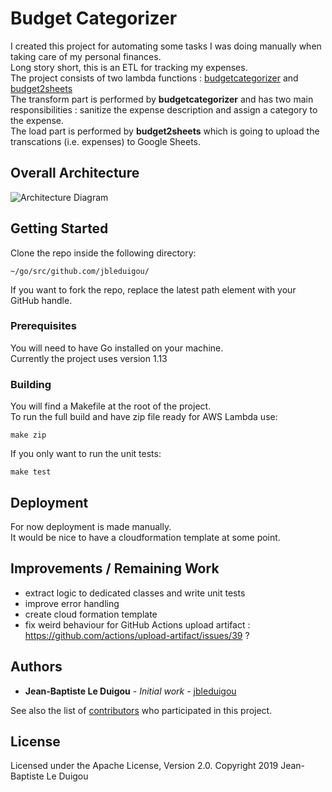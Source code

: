# Budget Categorizer

I created this project for automating some tasks I was doing manually when taking care of my personal finances.  
Long story short, this is an ETL for tracking my expenses.  
The project consists of two lambda functions : [budgetcategorizer](https://github.com/jbleduigou/budgetcategorizer) and [budget2sheets](https://github.com/jbleduigou/budget2sheets)  
The transform part is performed by **budgetcategorizer** and has two main responsibilities : sanitize the expense description and assign a category to the expense.  
The load part is performed by **budget2sheets** which is going to upload the transcations (i.e. expenses) to Google Sheets.

## Overall Architecture
![Architecture Diagram](architecture_diagram.png)

## Getting Started

Clone the repo inside the following directory:
```
~/go/src/github.com/jbleduigou/

```
If you want to fork the repo, replace the latest path element with your GitHub handle.

### Prerequisites
You will need to have Go installed on your machine.  
Currently the project uses version 1.13

### Building
You will find a Makefile at the root of the project.  
To run the full build and have zip file ready for AWS Lambda use:
```
make zip
```
If you only want to run the unit tests:
```
make test
```
## Deployment
For now deployment is made manually.  
It would be nice to have a cloudformation template at some point.

## Improvements / Remaining Work

* extract logic to dedicated classes and write unit tests
* improve error handling
* create cloud formation template
* fix weird behaviour for GitHub Actions upload artifact : https://github.com/actions/upload-artifact/issues/39 ?

## Authors

* **Jean-Baptiste Le Duigou** - *Initial work* - [jbleduigou](https://github.com/jbleduigou)

See also the list of [contributors](https://github.com/jbleduigou/budgetcategorizer/contributors) who participated in this project.

## License
Licensed under the Apache License, Version 2.0.
Copyright 2019 Jean-Baptiste Le Duigou
